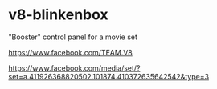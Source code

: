 v8-blinkenbox
=============

"Booster" control panel for a movie set

https://www.facebook.com/TEAM.V8

https://www.facebook.com/media/set/?set=a.411926368820502.101874.410372635642542&type=3

